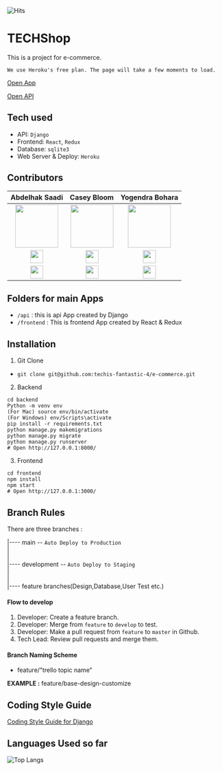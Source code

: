 ![Hits](https://hits.seeyoufarm.com/api/count/incr/badge.svg?url=https%3A%2F%2Fgithub.com%2Ftechis-fantastic-4%2Fe-commerce&count_bg=%23000000&title_bg=%23555555&icon=&icon_color=%23E7E7E7&title=hits&edge_flat=false)

# TECHShop

This is a project for e-commerce.

`We use Heroku's free plan. The page will take a few moments to load.`

[Open App](https://fantastic4-commerce.herokuapp.com/)

[Open API](https://fantastic4-commerce-api.herokuapp.com/)


## Tech used

- API: `Django`
- Frontend: `React`, `Redux`
- Database: `sqlite3`
- Web Server & Deploy: `Heroku`

## Contributors

| Abdelhak Saadi | Casey Bloom | Yogendra Bohara |
| :---: | :---: | :---: |
| <img width="100" src="https://media-exp3.licdn.com/dms/image/C5603AQErvKa6rMQHPw/profile-displayphoto-shrink_400_400/0/1605134351725?e=1631145600&v=beta&t=YdxACHWgYchaE5AJ8sj2XLiaHyFl8Ld94D6B_fPH6G0" /> | <img width="100" src="https://user-images.githubusercontent.com/67789350/125350133-f7a1f100-e37b-11eb-8db3-625a2b44b98f.png" /> | <img width="100" src="https://user-images.githubusercontent.com/67789350/125350942-16ed4e00-e37d-11eb-9ba1-60a52a8b03c6.png" /> |
| <a href="https://www.linkedin.com/in/abdelhak-saadi-06a21b1bb"><img width="30" src="https://user-images.githubusercontent.com/86960639/124492375-fbf56980-ddd1-11eb-8b61-860e664272b3.png" /></a> | <a href="https://www.linkedin.com/in/casey-d-bloom/"><img width="30" src="https://user-images.githubusercontent.com/86960639/124492375-fbf56980-ddd1-11eb-8b61-860e664272b3.png" /></a> | <a href="https://www.linkedin.com/in/yogendra-bohara-024269192/"><img width="30" src="https://user-images.githubusercontent.com/86960639/124492375-fbf56980-ddd1-11eb-8b61-860e664272b3.png" /></a> |
| <a href="https://github.com/saadiabdelhak1"><img width="30" src="https://user-images.githubusercontent.com/86960639/124493149-edf41880-ddd2-11eb-9fa2-ae29da0f556d.png" /></a> | <a href="https://github.com/TerrapinStat10n/"><img width="30" src="https://user-images.githubusercontent.com/86960639/124493149-edf41880-ddd2-11eb-9fa2-ae29da0f556d.png" /></a> | <a href="https://github.com/yogendrabohara"><img width="30" src="https://user-images.githubusercontent.com/86960639/124493149-edf41880-ddd2-11eb-9fa2-ae29da0f556d.png" /></a> |

## Folders for main Apps

- `/api` : this is api App created by Django
- `/frontend` : This is frontend App created by React & Redux

## Installation

1. Git Clone

- `git clone git@github.com:techis-fantastic-4/e-commerce.git`

2. Backend

```
cd backend
Python -m venv env
(For Mac) source env/bin/activate
(For Windows) env/Scripts\activate
pip install -r requirements.txt
python manage.py makemigrations
python manage.py migrate
python manage.py runserver
# Open http://127.0.0.1:8000/
```

3. Frontend
```
cd frontend
npm install
npm start
# Open http://127.0.0.1:3000/
```

## Branch Rules

There are three branches :<br>

|---- main -- `Auto Deploy to Production`<br>
|<br>
|<br>
|---- development -- `Auto Deploy to Staging`<br>
|<br>
|<br>
|---- feature branches(Design,Database,User Test etc.) <br>

#### Flow to develop

1. Developer: Create a feature branch.
2. Developer: Merge from `feature` to `develop` to test.
3. Developer: Make a pull request from `feature` to `master` in Github.
4. Tech Lead: Review pull requests and merge them.

#### Branch Naming Scheme

- feature/"trello topic name"

<b>EXAMPLE :</b> feature/base-design-customize

## Coding Style Guide

[Coding Style Guide for Django](https://github.com/Tech-i-s/techis-crm/wiki/Coding-Style-Guide-for-TECH-I.S.-CRM)

## Languages Used so far

![Top Langs](https://github-readme-stats.vercel.app/api/top-langs/?username=techis-fantastic-4/e-commerce&layout=compact)


